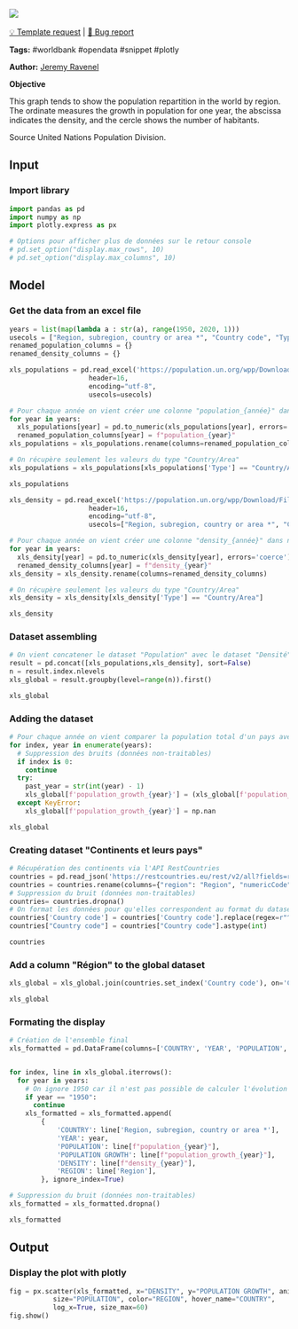 <a href="https://app.naas.ai/user-redirect/naas/downloader?url=https://raw.githubusercontent.com/jupyter-naas/awesome-notebooks/master/WorldBank/WorldBank_World_population_and_density.ipynb" target="_parent"><img src="https://naasai-public.s3.eu-west-3.amazonaws.com/open_in_naas.svg"/></a><br><br><a href="https://github.com/jupyter-naas/awesome-notebooks/issues/new?assignees=&labels=&template=template-request.md&title=Tool+-+Action+of+the+notebook+">💡 Template request</a> | <a href="https://github.com/jupyter-naas/awesome-notebooks/issues/new?assignees=&labels=bug&template=bug_report.md&title=WorldBank+-+World+population+and+density:+Error+short+description">🚨 Bug report</a>

**Tags:** #worldbank #opendata #snippet #plotly

**Author:** [Jeremy Ravenel](https://www.linkedin.com/in/ACoAAAJHE7sB5OxuKHuzguZ9L6lfDHqw--cdnJg/)

**Objective**

This graph tends to show the population repartition in the world by region. The ordinate measures the growth in population for one year, the abscissa indicates the density, and the cercle shows the number of habitants.

Source
United Nations Population Division.

## Input

### Import library


```python
import pandas as pd
import numpy as np
import plotly.express as px

# Options pour afficher plus de données sur le retour console
# pd.set_option("display.max_rows", 10)
# pd.set_option("display.max_columns", 10)
```

## Model

### Get the data from an excel file


```python
years = list(map(lambda a : str(a), range(1950, 2020, 1)))
usecols = ["Region, subregion, country or area *", "Country code", "Type", *years]
renamed_population_columns = {}
renamed_density_columns = {}

xls_populations = pd.read_excel('https://population.un.org/wpp/Download/Files/1_Indicators%20(Standard)/EXCEL_FILES/1_Population/WPP2019_POP_F01_1_TOTAL_POPULATION_BOTH_SEXES.xlsx',
                    header=16,
                    encoding="utf-8",
                    usecols=usecols)

# Pour chaque année on vient créer une colonne "population_{année}" dans notre dataset
for year in years:
  xls_populations[year] = pd.to_numeric(xls_populations[year], errors='coerce')
  renamed_population_columns[year] = f"population_{year}"
xls_populations = xls_populations.rename(columns=renamed_population_columns)

# On récupère seulement les valeurs du type "Country/Area"
xls_populations = xls_populations[xls_populations['Type'] == "Country/Area"]

xls_populations
```


```python
xls_density = pd.read_excel('https://population.un.org/wpp/Download/Files/1_Indicators%20(Standard)/EXCEL_FILES/1_Population/WPP2019_POP_F06_POPULATION_DENSITY.xlsx',
                    header=16,
                    encoding="utf-8",
                    usecols=["Region, subregion, country or area *", "Country code", "Type", *years])

# Pour chaque année on vient créer une colonne "density_{année}" dans notre dataset
for year in years:
  xls_density[year] = pd.to_numeric(xls_density[year], errors='coerce')
  renamed_density_columns[year] = f"density_{year}"
xls_density = xls_density.rename(columns=renamed_density_columns)

# On récupère seulement les valeurs du type "Country/Area"
xls_density = xls_density[xls_density['Type'] == "Country/Area"]

xls_density

```

### Dataset assembling


```python
# On vient concatener le dataset "Population" avec le dataset "Densité"
result = pd.concat([xls_populations,xls_density], sort=False)
n = result.index.nlevels
xls_global = result.groupby(level=range(n)).first()

xls_global
```

### Adding the dataset


```python
# Pour chaque année on vient comparer la population total d'un pays avec celle de l'année N-1 pour en déduire son évolution sur une année
for index, year in enumerate(years):
  # Suppression des bruits (données non-traitables)
  if index is 0:
    continue
  try:
    past_year = str(int(year) - 1)
    xls_global[f'population_growth_{year}'] = (xls_global[f'population_{year}'] - xls_global[f'population_{past_year}']) / xls_global[f'population_{past_year}'] * 100
  except KeyError:
    xls_global[f'population_growth_{year}'] = np.nan

xls_global
```

### Creating dataset "Continents et leurs pays"



```python
# Récupération des continents via l'API RestCountries
countries = pd.read_json('https://restcountries.eu/rest/v2/all?fields=region;numericCode', dtype = {"numericCode": int})
countries = countries.rename(columns={"region": "Region", "numericCode" : "Country code"})
# Suppression du bruit (données non-traitables)
countries= countries.dropna()
# On format les données pour qu'elles correspondent au format du dataset global
countries['Country code'] = countries['Country code'].replace(regex=r"^0+", value='')
countries["Country code"] = countries["Country code"].astype(int)

countries
```

### Add a column "Région" to the global dataset


```python
xls_global = xls_global.join(countries.set_index('Country code'), on='Country code')

xls_global
```

### Formating the display


```python
# Création de l'ensemble final
xls_formatted = pd.DataFrame(columns=['COUNTRY', 'YEAR', 'POPULATION', 'POPULATION GROWTH', 'DENSITY', 'REGION'])


for index, line in xls_global.iterrows():
  for year in years:
    # On ignore 1950 car il n'est pas possible de calculer l'évolution sans les données de 1949
    if year == "1950":
      continue
    xls_formatted = xls_formatted.append(
        {
            'COUNTRY': line['Region, subregion, country or area *'],
            'YEAR': year,
            'POPULATION': line[f"population_{year}"],
            'POPULATION GROWTH': line[f"population_growth_{year}"],
            'DENSITY': line[f"density_{year}"],
            'REGION': line['Region'],
        }, ignore_index=True)

# Suppression du bruit (données non-traitables)
xls_formatted = xls_formatted.dropna()

xls_formatted
```

## Output

### Display the plot with plotly


```python
fig = px.scatter(xls_formatted, x="DENSITY", y="POPULATION GROWTH", animation_frame="YEAR", animation_group="COUNTRY",
           size="POPULATION", color="REGION", hover_name="COUNTRY",
           log_x=True, size_max=60)
fig.show()
```
